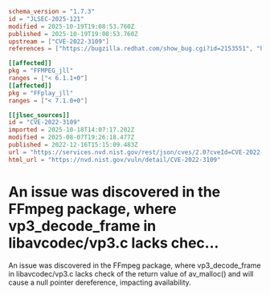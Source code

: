 ```toml
schema_version = "1.7.3"
id = "JLSEC-2025-121"
modified = 2025-10-19T19:08:53.760Z
published = 2025-10-19T19:08:53.760Z
upstream = ["CVE-2022-3109"]
references = ["https://bugzilla.redhat.com/show_bug.cgi?id=2153551", "https://github.com/FFmpeg/FFmpeg/commit/656cb0450aeb73b25d7d26980af342b37ac4c568", "https://lists.debian.org/debian-lts-announce/2023/06/msg00016.html", "https://lists.fedoraproject.org/archives/list/package-announce%40lists.fedoraproject.org/message/KOMB6WRUC55VWV25IKJTV22KARBUGWGQ/", "https://www.debian.org/security/2023/dsa-5394", "https://bugzilla.redhat.com/show_bug.cgi?id=2153551", "https://github.com/FFmpeg/FFmpeg/commit/656cb0450aeb73b25d7d26980af342b37ac4c568", "https://lists.debian.org/debian-lts-announce/2023/06/msg00016.html", "https://lists.fedoraproject.org/archives/list/package-announce%40lists.fedoraproject.org/message/KOMB6WRUC55VWV25IKJTV22KARBUGWGQ/", "https://www.debian.org/security/2023/dsa-5394"]

[[affected]]
pkg = "FFMPEG_jll"
ranges = ["< 6.1.1+0"]
[[affected]]
pkg = "FFplay_jll"
ranges = ["< 7.1.0+0"]

[[jlsec_sources]]
id = "CVE-2022-3109"
imported = 2025-10-18T14:07:17.202Z
modified = 2025-08-07T19:26:18.477Z
published = 2022-12-16T15:15:09.483Z
url = "https://services.nvd.nist.gov/rest/json/cves/2.0?cveId=CVE-2022-3109"
html_url = "https://nvd.nist.gov/vuln/detail/CVE-2022-3109"
```

# An issue was discovered in the FFmpeg package, where vp3_decode_frame in libavcodec/vp3.c lacks chec...

An issue was discovered in the FFmpeg package, where vp3_decode_frame in libavcodec/vp3.c lacks check of the return value of av_malloc() and will cause a null pointer dereference, impacting availability.

